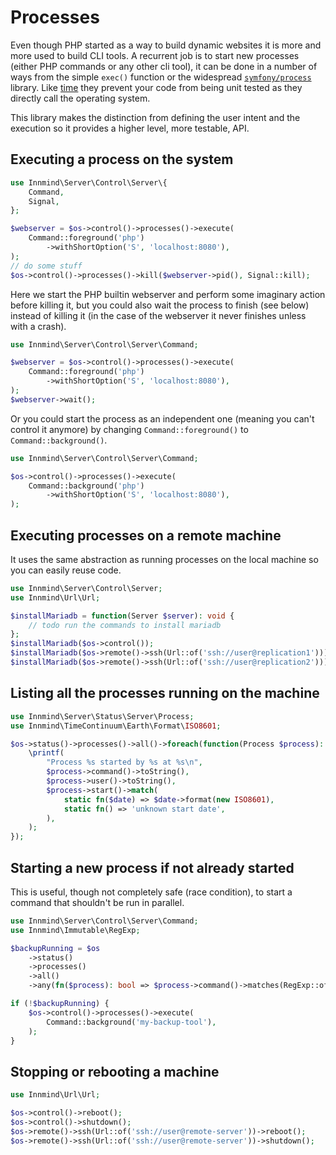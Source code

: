 # Processes

Even though PHP started as a way to build dynamic websites it is more and more used to build CLI tools. A recurrent job is to start new processes (either PHP commands or any other cli tool), it can be done in a number of ways from the simple `exec()` function or the widespread [`symfony/process`](https://symfony.com/doc/current/components/process.html) library. Like [time](time.md) they prevent your code from being unit tested as they directly call the operating system.

This library makes the distinction from defining the user intent and the execution so it provides a higher level, more testable, API.

## Executing a process on the system

```php
use Innmind\Server\Control\Server\{
    Command,
    Signal,
};

$webserver = $os->control()->processes()->execute(
    Command::foreground('php')
        ->withShortOption('S', 'localhost:8080'),
);
// do some stuff
$os->control()->processes()->kill($webserver->pid(), Signal::kill);
```

Here we start the PHP builtin webserver and perform some imaginary action before killing it, but you could also wait the process to finish (see below) instead of killing it (in the case of the webserver it never finishes unless with a crash).

```php
use Innmind\Server\Control\Server\Command;

$webserver = $os->control()->processes()->execute(
    Command::foreground('php')
        ->withShortOption('S', 'localhost:8080'),
);
$webserver->wait();
```

Or you could start the process as an independent one (meaning you can't control it anymore) by changing `Command::foreground()` to `Command::background()`.

```php
use Innmind\Server\Control\Server\Command;

$os->control()->processes()->execute(
    Command::background('php')
        ->withShortOption('S', 'localhost:8080'),
);
```

## Executing processes on a remote machine

It uses the same abstraction as running processes on the local machine so you can easily reuse code.

```php
use Innmind\Server\Control\Server;
use Innmind\Url\Url;

$installMariadb = function(Server $server): void {
    // todo run the commands to install mariadb
};
$installMariadb($os->control());
$installMariadb($os->remote()->ssh(Url::of('ssh://user@replication1')));
$installMariadb($os->remote()->ssh(Url::of('ssh://user@replication2')));
```

## Listing all the processes running on the machine

```php
use Innmind\Server\Status\Server\Process;
use Innmind\TimeContinuum\Earth\Format\ISO8601;

$os->status()->processes()->all()->foreach(function(Process $process): void {
    \printf(
        "Process %s started by %s at %s\n",
        $process->command()->toString(),
        $process->user()->toString(),
        $process->start()->match(
            static fn($date) => $date->format(new ISO8601),
            static fn() => 'unknown start date',
        ),
    );
});
```

## Starting a new process if not already started

This is useful, though not completely safe (race condition), to start a command that shouldn't be run in parallel.

```php
use Innmind\Server\Control\Server\Command;
use Innmind\Immutable\RegExp;

$backupRunning = $os
    ->status()
    ->processes()
    ->all()
    ->any(fn($process): bool => $process->command()->matches(RegExp::of('~my-backup-tool~')));

if (!$backupRunning) {
    $os->control()->processes()->execute(
        Command::background('my-backup-tool'),
    );
}
```

## Stopping or rebooting a machine

```php
use Innmind\Url\Url;

$os->control()->reboot();
$os->control()->shutdown();
$os->remote()->ssh(Url::of('ssh://user@remote-server'))->reboot();
$os->remote()->ssh(Url::of('ssh://user@remote-server'))->shutdown();
```
